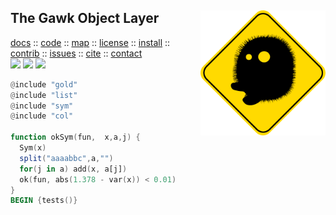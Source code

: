 <a name=top>
<img align=right src="https://raw.githubusercontent.com/timm/awk/master/etc/img/spiny.png" width=200>
<h2>
     The Gawk Object Layer
</h2>
<p>
   <a    href="http://menzies.us/awk/index">docs</a>
   :: <a href="http://github.com/timm/awk">code</a>
   :: <a href="http://menzies.us/awk/index#map">map</a>
   :: <a href="http://menzies.us/awk/index#license">license</a>
   :: <a href="http://menzies.us/awk/index#install">install</a>
   :: <a href="http://menzies.us/awk/index#contribute">contrib</a>
   :: <a href="http://github.com/timm/awk/issues">issues</a>
   :: <a href="http://menzies.us/awk/index#cite">cite</a>
   :: <a href="http://menzies.us/awk/index#contact">contact</a>
<br>
   <img src="https://img.shields.io/badge/language-gawk-orange">
   <img src="https://img.shields.io/badge/purpose-ai,se-blueviolet">
   <img src="https://img.shields.io/badge/platform-mac,*nux-informational">
</p>

```awk
@include "gold"
@include "list"
@include "sym"
@include "col"

function okSym(fun,  x,a,j) {
  Sym(x)
  split("aaaabbc",a,"")
  for(j in a) add(x, a[j])
  ok(fun, abs(1.378 - var(x)) < 0.01)
}
BEGIN {tests()}
```
